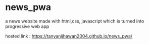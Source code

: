 # news_pwa
a news website made with html,css, javascript which is turned into progressive web app

hosted link : https://tanyanijhawan2004.github.io/news_pwa/
